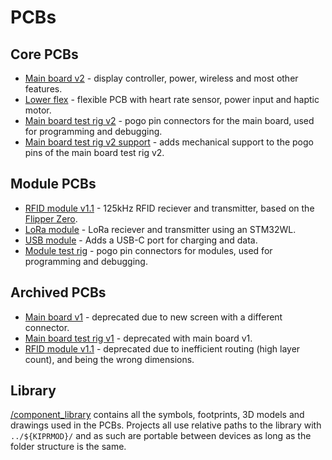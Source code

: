 # PCBs

## Core PCBs

* [Main board v2](/PCBs/watch_main_v2/) - display controller, power, wireless and most other features.
* [Lower flex](/PCBs/watch_lower/) - flexible PCB with heart rate sensor, power input and haptic motor.
* [Main board test rig v2](/PCBs/watch_test_rig_v2/) - pogo pin connectors for the main board, used for programming and debugging.
* [Main board test rig v2 support](/PCBs/watch_test_rig_support/) - adds mechanical support to the pogo pins of the main board test rig v2.

## Module PCBs
* [RFID module v1.1](/PCBs/rfid_module_v1.1/) - 125kHz RFID reciever and transmitter, based on the [Flipper Zero](https://docs.flipper.net/development/hardware/schematic/).
* [LoRa module](/PCBs/lora_module/) - LoRa reciever and transmitter using an STM32WL.
* [USB module](/PCBs/usb_module/) - Adds a USB-C port for charging and data.
* [Module test rig](/PCBs/module_test_rig/) - pogo pin connectors for modules, used for programming and debugging.

## Archived PCBs
* [Main board v1](/PCBs/archived/watch_main_v1/) - deprecated due to new screen with a different connector.
* [Main board test rig v1](/PCBs/archived/watch_test_rig%20v1/) - deprecated with main board v1.
* [RFID module v1.1](/PCBs/archived/rfid_module_v1/) - deprecated due to inefficient routing (high layer count), and being the wrong dimensions.

## Library

[/component_library](/PCBs/component_library/) contains all the symbols, footprints, 3D models and drawings used in the PCBs. Projects all use relative paths to the library with ```../${KIPRMOD}/``` and as such are portable between devices as long as the folder structure is the same.